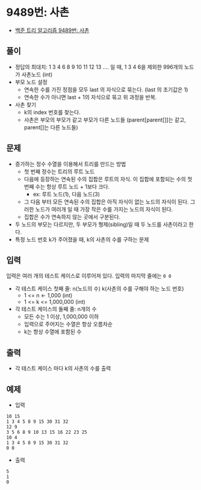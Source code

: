 # 9489번: 사촌
- [백준 트리 알고리즘 9489번: 사촌](https://www.acmicpc.net/problem/9489)

## 풀이
- 정답의 최대치: 1 3 4 6 8 9 10 11 12 13 .... 일 때, 1 3 4 6을 제외한 996개의 노드가 사촌노드 (int)
- 부모 노드 설정
  - 연속한 수를 가진 정점을 모두 last 의 자식으로 묶는다. (last 의 초기값은 1)
  - 연속한 수가 아니면 last + 1의 자식으로 묶고 위 과정을 반복.
- 사촌 찾기
  - k의 index 번호를 찾는다.
  - 사촌은 부모의 부모가 같고 부모가 다른 노드들 (parent[parent[]]는 같고, parent[]는 다른 노드들)

## 문제
- 증가하는 정수 수열을 이용해서 트리를 만드는 방법
  - 첫 번째 정수는 트리의 루트 노드
  - 다음에 등장하는 연속된 수의 집합은 루트의 자식. 이 집합에 포함되는 수의 첫 번째 수는 항상 루트 노드 + 1보다 크다.
    - ex: 루트 노드(1), 다음 노드(3)
  - 그 다음 부터 모든 연속된 수의 집합은 아직 자식이 없는 노드의 자식이 된다. 그러한 노드가 여러개 일 때 가장 작은 수를 가지는 노드의 자식이 된다.
  - 집합은 수가 연속하지 않는 곳에서 구분된다.
- 두 노드의 부모는 다르지만, 두 부모가 형제(sibling)일 때 두 노드를 사촌이라고 한다.
- 특정 노드 번호 k가 주어졌을 때, k의 사촌의 수를 구하는 문제

## 입력
입력은 여러 개의 테스트 케이스로 이루어져 있다. 입력의 마지막 줄에는 `0 0`
- 각 테스트 케이스 첫째 줄: n(노드의 수) k(사촌의 수를 구해야 하는 노드 번호)
  - 1 <= n <- 1,000 (int)
  - 1 <= k <= 1,000,000 (int)
- 각 테스트 케이스의 둘째 줄: n개의 수
  - 모든 수는 1 이상, 1,000,000 이하
  - 입력으로 주어지는 수열은 항상 오름차순
  - k는 항상 수열에 포함된 수

## 출력
- 각 테스트 케이스 마다 k의 사촌의 수를 출력

## 예제
- 입력
```text
10 15
1 3 4 5 8 9 15 30 31 32
12 9
3 5 6 8 9 10 13 15 16 22 23 25
10 4
1 3 4 5 8 9 15 30 31 32
0 0
```
- 출력
```text
5
1
0
```